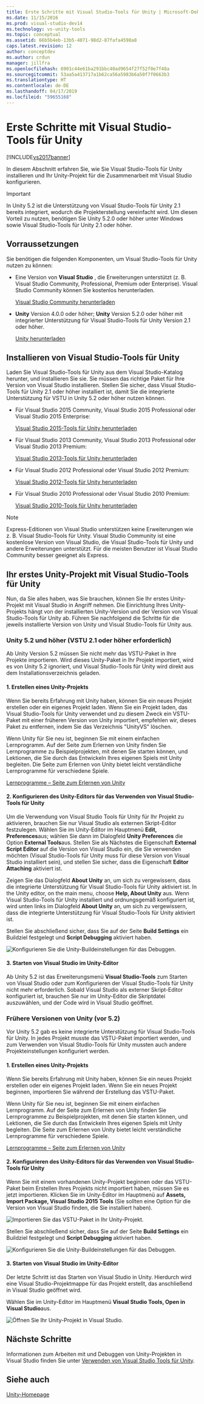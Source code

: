 ```yaml
---
title: Erste Schritte mit Visual Studio-Tools für Unity | Microsoft-Dokumentation
ms.date: 11/15/2016
ms.prod: visual-studio-dev14
ms.technology: vs-unity-tools
ms.topic: conceptual
ms.assetid: 66b5b4eb-13b5-4071-98d2-87fafa4598a8
caps.latest.revision: 12
author: conceptdev
ms.author: crdun
manager: jillfra
ms.openlocfilehash: 6901c44e61ba291bbc40ad9654f27f52f0e7f48a
ms.sourcegitcommit: 53aa5a413717a1b62ca56a5983b6a50f7f0663b3
ms.translationtype: HT
ms.contentlocale: de-DE
ms.lasthandoff: 04/17/2019
ms.locfileid: "59655168"
---
```

# <a name="getting-started-with-visual-studio-tools-for-unity"></a>Erste Schritte mit Visual Studio-Tools für Unity
[!INCLUDE[vs2017banner](../includes/vs2017banner.md)]

In diesem Abschnitt erfahren Sie, wie Sie Visual Studio-Tools für Unity installieren und Ihr Unity-Projekt für die Zusammenarbeit mit Visual Studio konfigurieren.  
  
> [!IMPORTANT]
>  In Unity 5.2 ist die Unterstützung von Visual Studio-Tools für Unity 2.1 bereits integriert, wodurch die Projekterstellung vereinfacht wird. Um diesen Vorteil zu nutzen, benötigen Sie Unity 5.2.0 oder höher unter Windows sowie Visual Studio-Tools für Unity 2.1 oder höher.  
  
## <a name="prerequisites"></a>Vorraussetzungen  
 Sie benötigen die folgenden Komponenten, um Visual Studio-Tools für Unity nutzen zu können:  
  
-   Eine Version von **Visual Studio** , die Erweiterungen unterstützt (z. B. Visual Studio Community, Professional, Premium oder Enterprise). Visual Studio Community können Sie kostenlos herunterladen.  
  
     [Visual Studio Community herunterladen](http://www.visualstudio.com/downloads/download-visual-studio-vs)  
  
-   **Unity** Version 4.0.0 oder höher; **Unity** Version 5.2.0 oder höher mit integrierter Unterstützung für Visual Studio-Tools für Unity Version 2.1 oder höher.  
  
     [Unity herunterladen](https://unity3d.com/get-unity/download)  
  
## <a name="install-visual-studio-tools-for-unity"></a>Installieren von Visual Studio-Tools für Unity  
 Laden Sie Visual Studio-Tools für Unity aus dem Visual Studio-Katalog herunter, und installieren Sie sie. Sie müssen das richtige Paket für Ihre Version von Visual Studio installieren. Stellen Sie sicher, dass Visual Studio-Tools für Unity 2.1 oder höher installiert ist, damit Sie die integrierte Unterstützung für VSTU in Unity 5.2 oder höher nutzen können.  
  
-   Für Visual Studio 2015 Community, Visual Studio 2015 Professional oder Visual Studio 2015 Enterprise:  
  
     [Visual Studio 2015-Tools für Unity herunterladen](https://visualstudiogallery.msdn.microsoft.com/8d26236e-4a64-4d64-8486-7df95156aba9)  
  
-   Für Visual Studio 2013 Community, Visual Studio 2013 Professional oder Visual Studio 2013 Premium:  
  
     [Visual Studio 2013-Tools für Unity herunterladen](https://visualstudiogallery.msdn.microsoft.com/20b80b8c-659b-45ef-96c1-437828fe7cf2)  
  
-   Für Visual Studio 2012 Professional oder Visual Studio 2012 Premium:  
  
     [Visual Studio 2012-Tools für Unity herunterladen](https://visualstudiogallery.msdn.microsoft.com/7ab11d2a-f413-4ed6-b3de-ff1d05157714)  
  
-   Für Visual Studio 2010 Professional oder Visual Studio 2010 Premium:  
  
     [Visual Studio 2010-Tools für Unity herunterladen](https://visualstudiogallery.msdn.microsoft.com/6e536faa-ce73-494a-a746-6a14753015f1)  
  
> [!NOTE]
>  Express-Editionen von Visual Studio unterstützen keine Erweiterungen wie z. B. Visual Studio-Tools für Unity. Visual Studio Community ist eine kostenlose Version von Visual Studio, die Visual Studio-Tools für Unity und andere Erweiterungen unterstützt. Für die meisten Benutzer ist Visual Studio Community besser geeignet als Express.  
  
## <a name="your-first-unity-project-with-visual-studio-tools-for-unity"></a>Ihr erstes Unity-Projekt mit Visual Studio-Tools für Unity  
 Nun, da Sie alles haben, was Sie brauchen, können Sie Ihr erstes Unity-Projekt mit Visual Studio in Angriff nehmen. Die Einrichtung Ihres Unity-Projekts hängt von der installierten Unity-Version und der Version von Visual Studio-Tools für Unity ab. Führen Sie nachfolgend die Schritte für die jeweils installierte Version von Unity und Visual Studio-Tools für Unity aus.  
  
### <a name="unity-52-and-higher-requires-vstu-21-or-higher"></a>Unity 5.2 und höher (VSTU 2.1 oder höher erforderlich)  
 Ab Unity Version 5.2 müssen Sie nicht mehr das VSTU-Paket in Ihre Projekte importieren. Wird dieses Unity-Paket in Ihr Projekt importiert, wird es von Unity 5.2 ignoriert, und Visual Studio-Tools für Unity wird direkt aus dem Installationsverzeichnis geladen.  
  
#### <a name="1---create-a-unity-project"></a>1. Erstellen eines Unity-Projekts  
 Wenn Sie bereits Erfahrung mit Unity haben, können Sie ein neues Projekt erstellen oder ein eigenes Projekt laden. Wenn Sie ein Projekt laden, das Visual Studio-Tools für Unity verwendet und zu diesem Zweck ein VSTU-Paket mit einer früheren Version von Unity importiert, empfehlen wir, dieses Paket zu entfernen, indem Sie das Verzeichnis "UnityVS" löschen.  
  
 Wenn Unity für Sie neu ist, beginnen Sie mit einem einfachen Lernprogramm. Auf der Seite zum Erlernen von Unity finden Sie Lernprogramme zu Beispielprojekten, mit denen Sie starten können, und Lektionen, die Sie durch das Entwickeln Ihres eigenen Spiels mit Unity begleiten. Die Seite zum Erlernen von Unity bietet leicht verständliche Lernprogramme für verschiedene Spiele.  
  
 [Lernprogramme – Seite zum Erlernen von Unity](http://unity3d.com/learn/tutorials/modules)  
  
#### <a name="2---configure-unity-editor-to-use-visual-studio-tools-for-unity"></a>2. Konfigurieren des Unity-Editors für das Verwenden von Visual Studio-Tools für Unity  
 Um die Verwendung von Visual Studio Tools für Unity für Ihr Projekt zu aktivieren, brauchen Sie nur Visual Studio als externen Skript-Editor festzulegen. Wählen Sie im Unity-Editor im Hauptmenü **Edit, Preferences**aus; wählen Sie dann im Dialogfeld **Unity Preferences** die Option **External Tools**aus. Stellen Sie als Nächstes die Eigenschaft **External Script Editor** auf die Version von Visual Studio ein, die Sie verwenden möchten (Visual Studio-Tools für Unity muss für diese Version von Visual Studio installiert sein), und stellen Sie sicher, dass die Eigenschaft **Editor Attaching** aktiviert ist.  
  
 Zeigen Sie das Dialogfeld **About Unity** an, um sich zu vergewissern, dass die integrierte Unterstützung für Visual Studio-Tools für Unity aktiviert ist. In the Unity editor, on the main menu, choose **Help, About Unity** aus. Wenn Visual Studio-Tools für Unity installiert und ordnungsgemäß konfiguriert ist, wird unten links im Dialogfeld **About Unity** an, um sich zu vergewissern, dass die integrierte Unterstützung für Visual Studio-Tools für Unity aktiviert ist.  
  
 Stellen Sie abschließend sicher, dass Sie auf der Seite **Build Settings** ein Buildziel festgelegt und **Script Debugging** aktiviert haben.  
  
 ![Konfigurieren Sie die Unity-Buildeinstellungen für das Debuggen](../cross-platform/media/vstu-debugging-build-settings.png "vstu_debugging_build_settings").  
  
#### <a name="3---launch-visual-studio-from-the-unity-editor"></a>3. Starten von Visual Studio im Unity-Editor  
 Ab Unity 5.2 ist das Erweiterungsmenü **Visual Studio-Tools** zum Starten von Visual Studio oder zum Konfigurieren der Visual Studio-Tools für Unity nicht mehr erforderlich. Sobald Visual Studio als externer Skript-Editor konfiguriert ist, brauchen Sie nur im Unity-Editor die Skriptdatei auszuwählen, und der Code wird in Visual Studio geöffnet.  
  
### <a name="previous-versions-of-unity-pre-52"></a>Frühere Versionen von Unity (vor 5.2)  
 Vor Unity 5.2 gab es keine integrierte Unterstützung für Visual Studio-Tools für Unity. In jedes Projekt musste das VSTU-Paket importiert werden, und zum Verwenden von Visual Studio-Tools für Unity mussten auch andere Projekteinstellungen konfiguriert werden.  
  
#### <a name="1---create-a-unity-project"></a>1. Erstellen eines Unity-Projekts  
 Wenn Sie bereits Erfahrung mit Unity haben, können Sie ein neues Projekt erstellen oder ein eigenes Projekt laden. Wenn Sie ein neues Projekt beginnen, importieren Sie während der Erstellung das VSTU-Paket.  
  
 Wenn Unity für Sie neu ist, beginnen Sie mit einem einfachen Lernprogramm. Auf der Seite zum Erlernen von Unity finden Sie Lernprogramme zu Beispielprojekten, mit denen Sie starten können, und Lektionen, die Sie durch das Entwickeln Ihres eigenen Spiels mit Unity begleiten. Die Seite zum Erlernen von Unity bietet leicht verständliche Lernprogramme für verschiedene Spiele.  
  
 [Lernprogramme – Seite zum Erlernen von Unity](http://unity3d.com/learn/tutorials/modules)  
  
#### <a name="2---configure-unity-editor-to-use-visual-studio-tools-for-unity"></a>2. Konfigurieren des Unity-Editors für das Verwenden von Visual Studio-Tools für Unity  
 Wenn Sie mit einem vorhandenen Unity-Projekt beginnen oder das VSTU-Paket beim Erstellen Ihres Projekts nicht importiert haben, müssen Sie es jetzt importieren. Klicken Sie im Unity-Editor im Hauptmenü auf **Assets, Import Package, Visual Studio 2015 Tools** (Sie sollten eine Option für die Version von Visual Studio finden, die Sie installiert haben).  
  
 ![Importieren Sie das VSTU-Paket in Ihr Unity-Projekt. ](../cross-platform/media/vstu-configure-unity-import-vstu.png "vstu_configure_unity_import_vstu")  
  
 Stellen Sie abschließend sicher, dass Sie auf der Seite **Build Settings** ein Buildziel festgelegt und **Script Debugging** aktiviert haben.  
  
 ![Konfigurieren Sie die Unity-Buildeinstellungen für das Debuggen](../cross-platform/media/vstu-debugging-build-settings.png "vstu_debugging_build_settings").  
  
#### <a name="3---launch-visual-studio-from-unity-editor"></a>3. Starten von Visual Studio im Unity-Editor  
 Der letzte Schritt ist das Starten von Visual Studio in Unity. Hierdurch wird eine Visual Studio-Projektmappe für das Projekt erstellt, das anschließend in Visual Studio geöffnet wird.  
  
 Wählen Sie im Unity-Editor im Hauptmenü **Visual Studio Tools, Open in Visual Studio**aus.  
  
 ![Öffnen Sie Ihr Unity-Projekt in Visual Studio.](../cross-platform/media/vstu-configure-open-in-visual-studio.png "vstu_configure_open_in_visual_studio")  
  
## <a name="next-steps"></a>Nächste Schritte  
 Informationen zum Arbeiten mit und Debuggen von Unity-Projekten in Visual Studio finden Sie unter [Verwenden von Visual Studio Tools für Unity](../cross-platform/getting-started-with-visual-studio-tools-for-unity.md).  
  
## <a name="see-also"></a>Siehe auch  
 [Unity-Homepage](http://unity3d.com)
